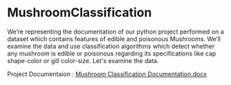 # MushroomClassification
We’re representing the documentation of our python project performed on a dataset which contains features of edible and poisonous Mushrooms. We’ll examine the data and use classification algorithms which detect whether any mushroom is edible or poisonous regarding its specifications like cap shape-color or gill color-size. Let's examine the data.

Project Documentaion :
[Mushroom Classification Documentation.docx](https://github.com/Mariamkhaled45/MushroomClassification/files/8754444/Mushroom.Classification.Documentation.docx)
